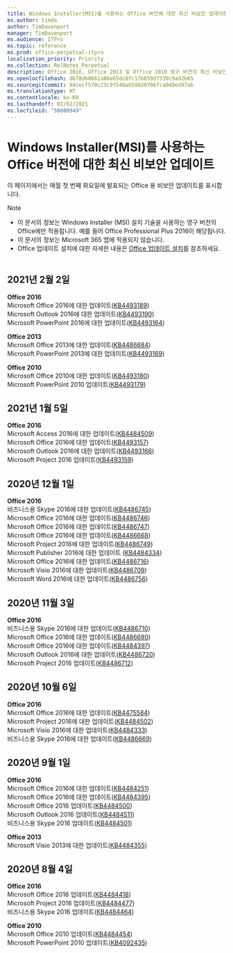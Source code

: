 ```yaml
---
title: Windows Installer(MSI)를 사용하는 Office 버전에 대한 최신 비보안 업데이트
ms.author: timda
author: TimDavenport
manager: TimDavenport
ms.audience: ITPro
ms.topic: reference
ms.prod: office-perpetual-itpro
localization_priority: Priority
ms.collection: RelNotes_Perpetual
description: Office 2016, Office 2013 및 Office 2010 영구 버전의 최신 비보안 업데이트 정보에 대한 링크를 IT 전문가에게 제공합니다.
ms.openlocfilehash: d678db0661a86e65dc8fc17b659d7339c9ad2b65
ms.sourcegitcommit: 94cecf570c23c9f540a659820706fca049ed97ab
ms.translationtype: HT
ms.contentlocale: ko-KR
ms.lasthandoff: 02/02/2021
ms.locfileid: "50080949"
---
```

# <a name="latest-non-security-updates-for-versions-of-office-that-use-windows-installer-msi"></a>Windows Installer(MSI)를 사용하는 Office 버전에 대한 최신 비보안 업데이트

이 페이지에서는 매월 첫 번째 화요일에 발표되는 Office 용 비보안 업데이트를 표시합니다.

> [!NOTE]
> - 이 문서의 정보는 Windows Installer (MSI) 설치 기술을 사용하는 영구 버전의 Office에만 적용됩니다. 예를 들어 Office Professional Plus 2016이 해당됩니다.
> - 이 문서의 정보는 Microsoft 365 앱에 적용되지 않습니다.
> - Office 업데이트 설치에 대한 자세한 내용은 [Office 업데이트 설치](https://support.office.com/article/2ab296f3-7f03-43a2-8e50-46de917611c5)를 참조하세요.
<br/><br/>

## <a name="february-2-2021"></a>2021년 2월 2일
**Office 2016**<br/>
Microsoft Office 2016에 대한 업데이트([KB4493189](https://support.microsoft.com/help/4493189)) </br> Microsoft Outlook 2016에 대한 업데이트([KB4493190](https://support.microsoft.com/help/4493190)) </br> Microsoft PowerPoint 2016에 대한 업데이트([KB4493164](https://support.microsoft.com/help/4493164)) </br> 

**Office 2013**<br/>
Microsoft Office 2013에 대한 업데이트([KB4486684](https://support.microsoft.com/help/4486684)) </br>
Microsoft PowerPoint 2013에 대한 업데이트([KB4493169](https://support.microsoft.com/help/4493169)) </br>

**Office 2010**<br/>
Microsoft Office 2010에 대한 업데이트([KB4493180](https://support.microsoft.com/help/4493180)) </br>
Microsoft PowerPoint 2010 업데이트([KB4493179](https://support.microsoft.com/help/4493179))</br>


## <a name="january-5-2021"></a>2021년 1월 5일
**Office 2016**</br>
Microsoft Access 2016에 대한 업데이트([KB4484509](https://support.microsoft.com/help/4484509)) </br>
Microsoft Office 2016에 대한 업데이트([KB4493157](https://support.microsoft.com/help/4493157)) </br>
Microsoft Outlook 2016에 대한 업데이트([KB4493166](https://support.microsoft.com/help/4493166)) </br>
Microsoft Project 2016 업데이트([KB4493159](https://support.microsoft.com/help/4493159)) </br>


## <a name="december-1-2020"></a>2020년 12월 1일
**Office 2016**<br/>
비즈니스용 Skype 2016에 대한 업데이트([KB4486745](https://support.microsoft.com/help/4486745)) <br/>
Microsoft Office 2016에 대한 업데이트([KB4486746](https://support.microsoft.com/help/4486746)) <br/> Microsoft Office 2016에 대한 업데이트([KB4486747](https://support.microsoft.com/help/4486747)) <br/> Microsoft Office 2016에 대한 업데이트([KB4486668](https://support.microsoft.com/help/4486668)) <br/>
Microsoft Project 2016에 대한 업데이트([KB4486749](https://support.microsoft.com/help/4486749)) <br/> Microsoft Publisher 2016에 대한 업데이트 ([KB4484334](https://support.microsoft.com/help/4484334)) <br/> Microsoft Office 2016에 대한 업데이트([KB4486716](https://support.microsoft.com/help/4486716)) <br/> Microsoft Visio 2016에 대한 업데이트([KB4486709](https://support.microsoft.com/help/4486709)) <br/>
Microsoft Word 2016에 대한 업데이트([KB4486756](https://support.microsoft.com/help/4486756)) <br/> 


## <a name="november-3-2020"></a>2020년 11월 3일
**Office 2016**<br/>
비즈니스용 Skype 2016에 대한 업데이트([KB4486710](https://support.microsoft.com/help/4486710)) <br/>
Microsoft Office 2016에 대한 업데이트([KB4486680](https://support.microsoft.com/help/4486680)) <br/>
Microsoft Office 2016에 대한 업데이트([KB4484397](https://support.microsoft.com/help/4484397)) <br/>
Microsoft Outlook 2016에 대한 업데이트([KB4486720](https://support.microsoft.com/help/4486720)) <br/>
Microsoft Project 2016 업데이트([KB4486712](https://support.microsoft.com/help/4486712)) <br/>


## <a name="october-6-2020"></a>2020년 10월 6일
**Office 2016**<br/>
Microsoft Office 2016에 대한 업데이트([KB4475584](https://support.microsoft.com/help/4475584))<br/>
Microsoft Project 2016에 대한 업데이트([KB4484502](https://support.microsoft.com/help/4484502))<br/>
Microsoft Visio 2016에 대한 업데이트([KB4484333](https://support.microsoft.com/help/4484333))<br/>
비즈니스용 Skype 2016에 대한 업데이트([KB4486669](https://support.microsoft.com/help/4486669))<br/> 

## <a name="september-1-2020"></a>2020년 9월 1일
**Office 2016**<br/>
Microsoft Office 2016에 대한 업데이트([KB4484251](https://support.microsoft.com/help/4484251))<br/>
Microsoft Office 2016에 대한 업데이트([KB4484395](https://support.microsoft.com/help/4484395))<br/> Microsoft Office 2016 업데이트([KB4484500](https://support.microsoft.com/help/4484500)) <br/>
Microsoft Outlook 2016 업데이트([KB4484511](https://support.microsoft.com/help/4484511)) <br/>
비즈니스용 Skype 2016 업데이트([KB4484501](https://support.microsoft.com/help/4484501)) <br/>

**Office 2013**<br/>
Microsoft Visio 2013에 대한 업데이트([KB4484355](https://support.microsoft.com/help/4484355))<br/>

## <a name="august-4-2020"></a>2020년 8월 4일

**Office 2016**<br/>
Microsoft Office 2016 업데이트([KB4484418](https://support.microsoft.com/help/4484418))<br/> Microsoft Project 2016 업데이트([KB4484477](https://support.microsoft.com/help/4484477))<br/>
비즈니스용 Skype 2016 업데이트([KB4484464](https://support.microsoft.com/help/4484464))<br/> 

**Office 2010**<br/>
Microsoft Office 2010 업데이트([KB4484454](https://support.microsoft.com/help/4484454))<br/> Microsoft PowerPoint 2010 업데이트([KB4092435](https://support.microsoft.com/help/4092435))<br/> 

</br>